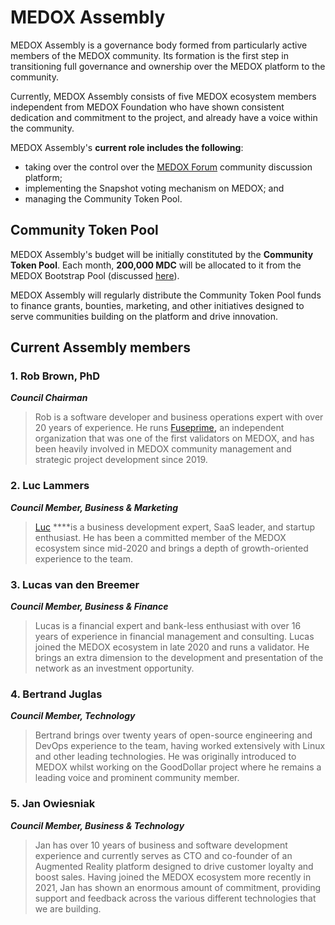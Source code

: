 # MEDOX Assembly

MEDOX Assembly is a governance body formed from particularly active members of the MEDOX community. Its formation is the first step in transitioning full governance and ownership over the MEDOX platform to the community.  

Currently, MEDOX Assembly consists of five MEDOX ecosystem members independent from MEDOX Foundation who have shown consistent dedication and commitment to the project, and already have a voice within the community.

MEDOX Assembly's **current role includes the following**: 

* taking over the control over the [MEDOX Forum](https://forum.mdcscan.com/) community discussion platform;
* implementing the Snapshot voting mechanism on MEDOX; and
* managing the Community Token Pool.

## Community Token Pool

MEDOX Assembly's budget will be initially constituted by the **Community Token Pool**. Each month, **200,000 MDC** will be allocated to it from the MEDOX Bootstrap Pool \(discussed [here](https://docs.mdcscan.com/general/fuse-token/fuse-supply-and-current-distribution)\).

MEDOX Assembly will regularly distribute the Community Token Pool funds to finance grants, bounties, marketing, and other initiatives designed to serve communities building on the platform and drive innovation.  

## Current Assembly members

### **1. Rob Brown, PhD** <a id="b624"></a>

_**Council Chairman**_

> Rob is a software developer and business operations expert with over 20 years of experience. He runs [Fuseprime](https://fuseprime.com/)**,** an independent organization that was one of the first validators on MEDOX, and has been heavily involved in MEDOX community management and strategic project development since 2019.

### **2. Luc Lammers** <a id="1b91"></a>

_**Council Member, Business & Marketing**_

> [Luc](https://www.luclammers.com/) ****is a business development expert, SaaS leader, and startup enthusiast. He has been a committed member of the MEDOX ecosystem since mid-2020 and brings a depth of growth-oriented experience to the team.

### **3. Lucas van den Breemer** <a id="2105"></a>

_**Council Member, Business & Finance**_

> Lucas is a financial expert and bank-less enthusiast with over 16 years of experience in financial management and consulting. Lucas joined the MEDOX ecosystem in late 2020 and runs a validator. He brings an extra dimension to the development and presentation of the network as an investment opportunity.

### **4. Bertrand Juglas** <a id="41a8"></a>

_**Council Member, Technology**_

> Bertrand brings over twenty years of open-source engineering and DevOps experience to the team, having worked extensively with Linux and other leading technologies. He was originally introduced to MEDOX whilst working on the GoodDollar project where he remains a leading voice and prominent community member.

### **5. Jan Owiesniak** <a id="bce2"></a>

_**Council Member, Business & Technology**_

> Jan has over 10 years of business and software development experience and currently serves as CTO and co-founder of an Augmented Reality platform designed to drive customer loyalty and boost sales. Having joined the MEDOX ecosystem more recently in 2021, Jan has shown an enormous amount of commitment, providing support and feedback across the various different technologies that we are building.

